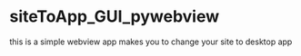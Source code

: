 # siteToApp_GUI_pywebview
 this is a simple webview app makes you to change your site to desktop app
